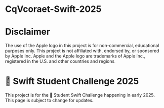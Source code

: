 # CqVcoraet-Swift-2025

# Disclaimer
The use of the Apple logo in this project is for non-commercial, educational purposes only. This project is not affiliated with, endorsed by, or sponsored by Apple Inc. Apple and the Apple logo are trademarks of Apple Inc., registered in the U.S. and other countries and regions.

#  Swift Student Challenge 2025
This project is for the  Student Swift Challenge happening in early 2025. This page is subject to change for updates.
